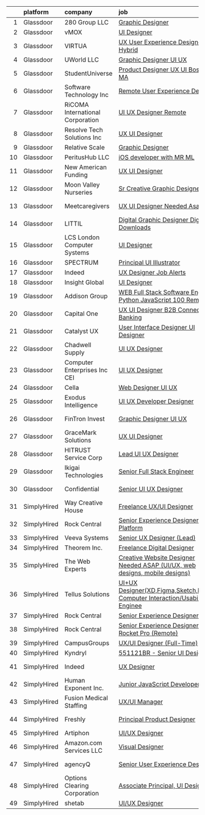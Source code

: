 

|    | platform    | company                          | job                                                                                                                                                                                                                                                                                                                                                                                                                                                                                                                                                                                                                                                                                                                                                                                                                                                                                                                                                                                                                                                                                                                                | update_time   | location            |
|---:|:------------|:---------------------------------|:-----------------------------------------------------------------------------------------------------------------------------------------------------------------------------------------------------------------------------------------------------------------------------------------------------------------------------------------------------------------------------------------------------------------------------------------------------------------------------------------------------------------------------------------------------------------------------------------------------------------------------------------------------------------------------------------------------------------------------------------------------------------------------------------------------------------------------------------------------------------------------------------------------------------------------------------------------------------------------------------------------------------------------------------------------------------------------------------------------------------------------------|:--------------|:--------------------|
|  1 | Glassdoor   | 280 Group LLC                    | [Graphic Designer](https://www.glassdoor.com/partner/jobListing.htm?pos=104&ao=1110586&s=58&guid=00000181fb7e29d5afc233bebe3c1537&src=GD_JOB_AD&t=SR&vt=w&ea=1&cs=1_351f0e1d&cb=1657781759020&jobListingId=1008000486432&cpc=AC285F3A3ECA6BB0&jrtk=3-0-1g7tnsak7g4eu801-1g7tnsaklgagu800-8e0ca34653e8e05b--6NYlbfkN0A96WIVUs5SSd1e5sdPWOjBiMJz3fk-GTbl_X95fEr7N7_O7gG7yYqATSY5E6jF4LOAu-d1G5vqmQK5-aVG4tOej9c_eEuMuqH8C1GeeNW2KtJSJ31b6MoFFw5KM710vWFGSjvXW7I3OG-OwT4mnPnLIfvWCjlnumDR2ayBGhUSESBLxX0cWl5Bz0cpK3t8G0URtYR7IgC35Tmu0DTyfa6K7yWUrANOl_c4vbca5qcsDuJCu9soH_k7FLzYYUvb_EYaE4wyhCy44NuvKAKm2B74h7DyU5nNKt2kuPwBp7f3YBl6MD13hPLxGgElActbrzhG8lhxtYRjR3oK8Isebjc0HUHC_AYgZhXaFUSXQSImXhukMe_ho_7oj8Qme4hvN79TdrfzyFTxujwuZq86gjpjNNmrlKxN88J0b7CxgHjV1Zp_Qg9Sq2HAKajxfQnIsRYEc4HgMFLCYCryM3FJpMIzFoJ-jIX7jr9Vz1D5Fj7MGdgB9IqZu927SPMxowVsH10%3D)                                                                                                                                                                                                                                                                          | 1d            | Remote              |
|  2 | Glassdoor   | vMOX                             | [UI Designer](https://www.glassdoor.com/partner/jobListing.htm?pos=102&ao=1110586&s=58&guid=00000181fb7e29d5afc233bebe3c1537&src=GD_JOB_AD&t=SR&vt=w&ea=1&cs=1_fbf0f797&cb=1657781759019&jobListingId=1008000759924&cpc=217C45A42544DB93&jrtk=3-0-1g7tnsak7g4eu801-1g7tnsaklgagu800-9cd08da1dc9daff7--6NYlbfkN0A953Z9EfJZc5Z9y7Wb0NkuJO-5BBnqXCJSieP3bN3oT5bPCnx7cVWYO3nq9eYzgZ-D8gw1V7zYRqERBmAT6fRf81Up3o_42C-uAZKEmcO9xFCdR2keXwV8MtC4PTYNMVX0MOYwTwcQmIHY_P6tN89g4P0WRIp6eZUV3Wi_794L-5u8Dw_d4JgIoZxFzkSrnj7Hj2KjyvSy8HVg94qDF48zNJ1DMllvH169kXPmI1mZX7MdOKWG3IDnsNuoiMabF-zLtcOcG8-FMK2lmTYhtaQ5zaktkauHHaUN6I9z-byB_Hd7oJktC7ReRPhKk8FC7ajmBQEUi-VXZKjQ4APow1AmIYchKsAdDdHQQ7ZbdW5FtW7aTlwcMwBUCL_MonzW60zwNF6wN5CuPE3xpO6I-X5t4CrvtnhcyyE9BVckMez2rjYUHs40LgCY9RTG_WtG9fUWcLm9c6dYBix9lhoMYBezAPWHjxVUVSoXUqamaW2SK1vGWadHijCDSeSVOo6EEZs%3D)                                                                                                                                                                                                                                                                               | 1d            | Remote              |
|  3 | Glassdoor   | VIRTUA                           | [ UX  User Experience Designer  Hybrid ](https://www.glassdoor.com/partner/jobListing.htm?pos=127&ao=1110586&s=58&guid=00000181fb7e29d5afc233bebe3c1537&src=GD_JOB_AD&t=SR&vt=w&cs=1_2b55b453&cb=1657781759023&jobListingId=1008003564307&cpc=C891152315FA1AD8&jrtk=3-0-1g7tnsak7g4eu801-1g7tnsaklgagu800-2e9331733cf6656f--6NYlbfkN0ATwuSP4isV1tHs9S901hGXD4k7G29IPc78X2pm1qZUlK89irl6-tsBhRIVwyS1y-KCqTbZsXPBOVbaet1ZjgmfqHozltOiIKY-RaBQrVTfe3awXIL7KQ6QJRbrysOZZFrLnpdiGUgw8UzZy2x3g4iLwBqrBRqd-FJyDkQUp-wRBYNc8-Nu0-VxrtDw73AXNsFnvr9CV2mHFc_1uSKXTky4Jx6EN8GgM8RWjdjzmBalYJUijMmEHmYA3Jh25cN-RdPCTBBI8-eJhTBZ0s4eczliUQ0v9wNUnYmWigjAxTNeXRxIW1LyBvv6yx2DKH8Da7YTwIjnNvv-iT47Eiub9vmqtOxxxhMq9oL2YIajwcX1mHnL0e8XoZAA7EstfDGdTv-QuH30p2R-G83ecll8BZsLnYZ-LUoNWpNxhnwclnhmaZRQyfXEVDh9CCjBWT_N1JI%3D)                                                                                                                                                                                                                                                                                                                         | 24h           | Marlton, NJ         |
|  4 | Glassdoor   | UWorld  LLC                      | [Graphic Designer UI UX](https://www.glassdoor.com/partner/jobListing.htm?pos=120&ao=1110586&s=58&guid=00000181fb7e29d5afc233bebe3c1537&src=GD_JOB_AD&t=SR&vt=w&ea=1&cs=1_bcbb1776&cb=1657781759022&jobListingId=1008003646674&cpc=42BEC95245890617&jrtk=3-0-1g7tnsak7g4eu801-1g7tnsaklgagu800-58c48212a6c6f624--6NYlbfkN0D62oeOyykljtueju0sT1fox0zUJ3N8-CDcTmLjHhS_PVgN8lkp02pvsfmBBYD0ZNhXy1JKGo2ecYaItn3NaW8axMMDkL1R9nZswDLREhyS8LNK1QEauRs7L0elyOuk-k4SzHpLeLKe3HdPH11Q9MT46ixvLmBE7hHEhDu5rqKXmkGnBg7aTzOiH6cHJ0ymoJ0lZh9b_5AJ3fm6IWfA7K8m13sYL4adlsKbrDMX59EW-hHnxoeuTcoDLCz281IAOoRe8vZ4mJ-G6EcqDMyx3KLWZpmQYBPyngtolzXs1MXaYEov3PvXlqA0NUr94CCFZmKmK66MPBpAxP0YAIL-uk0p5dtxaltI0i5BTrtWXGa8FpEPPuXk0cbA16ABFyPbUhyMCHRK5LYrGMXByV0UsWMzEqvWaccfCxha0-2sLqdvLW0TTyZw455vqHT6yUFRDonWEKJrxLyabhbjr3yuwTHl)                                                                                                                                                                                                                                                                                                                  | 24h           | Dallas, TX          |
|  5 | Glassdoor   | StudentUniverse                  | [Product Designer  UX UI    Boston  MA](https://www.glassdoor.com/partner/jobListing.htm?pos=123&ao=1110586&s=58&guid=00000181fb7e29d5afc233bebe3c1537&src=GD_JOB_AD&t=SR&vt=w&cs=1_82da0e76&cb=1657781759022&jobListingId=1007987912338&cpc=48B9F4758953335C&jrtk=3-0-1g7tnsak7g4eu801-1g7tnsaklgagu800-61bed7e5b0dd9f61--6NYlbfkN0Dq7qPB-BUOT8Prf7tf9oqq_Jnqv4qEOhMuUzr9XeuSc0xp7dPV4AGBd5yqBJY0ZTN8hKTJh5BK4WMtReTr05HZFGzH-sIeZNBLa4kukEnwbNxESpAf8GO2WCICUgHqZ1zUjDJcvXqZ-dnQdksmCvlgxSzmFQ2EAuz3PGuGZdINgMW31ORhQZvyIsuhNBfe5o1msUzy41GIlI8Z68wBSWjyEPFTY9NWdaJAdJAO9VyiPuRtgGWJY84smD7dWmUkN_4nfbIlwZznrqPiSDdmppudS--J9tQ0U9DCZO0I2mxq327Xjy8-WIUx7370PndpF2pnOn8sY5r0lg4qQQkUVjtRwaAsjkrVsKpZtfRbOp-V0D1O0ZpgYxKwQZWLAG8GWxtkjUoXuhg1RwidKzt84eG8KLZ3E7vVYAyhZK4jKpUWV-MYEP6anjCVm_TuUJqylVXYXJU16ZW5iRh9IjOrQoaIpZksRmza6PzoFSAL8roFVE8u6KkkVQpOrw-HvQuI4IFEB4p1ct-tRvG_XSkEU-V_YNI-WWkcem0%3D)                                                                                                                                                                                                                          | 7d            | Boston, MA          |
|  6 | Glassdoor   | Software Technology  Inc         | [Remote User Experience Designer](https://www.glassdoor.com/partner/jobListing.htm?pos=128&ao=1110586&s=58&guid=00000181fb7e29d5afc233bebe3c1537&src=GD_JOB_AD&t=SR&vt=w&ea=1&cs=1_7249afa0&cb=1657781759023&jobListingId=1008002611445&cpc=F17331D9BECC482A&jrtk=3-0-1g7tnsak7g4eu801-1g7tnsaklgagu800-a1732b860e82b04e--6NYlbfkN0C5A4S3T6fssXTs7LP9uJ4mIPRMTRBFDzSdTb5Y7vb4PRRrxPHraS3id5hQfTT3GmyE9FfmhLuXrsRVNau8qCvJGdNcA4v9jA-dX5DE3tmG1GPv5OFYsLylV9j4UlsqrBAuuF1ieNS_AQUl8nJWmAuj6w5u4SrTqKfxH1UZe0UJoNUnoxhWjI1Ma03m60A_JUHEYb4zIKijbaV7n6PSUEyrEtkeF5m8kQhf9tsm-KqSgz5et4aspULm4-krN21zkuW00sxm5dOMcJ6-gigX89nuTfRVbUtog74XEhsbNzDVoGmUaZxKbw351afL52r4iMOE3rQn9tWuORfJMosXIU8ENKbFY48LyGNGKSMF-jbLLkSN35uhdFokQ3e66yrPlc2l0quw8IrGCFcaGLfREV--R1xKBHJ5Q0cw0z83Tz8iaoeeh48ZkxM36Zzzqg_HNBMpAp8xRuJC_WlExNpmJRgU5EGaVRCwZXvPidg2O2bSSpIoDyaLurpYYzw4xxCR9Ag%3D)                                                                                                                                                                                                                                                           | 24h           | Remote              |
|  7 | Glassdoor   | RiCOMA International Corporation | [UI UX Designer  Remote ](https://www.glassdoor.com/partner/jobListing.htm?pos=108&ao=1110586&s=58&guid=00000181fb7e29d5afc233bebe3c1537&src=GD_JOB_AD&t=SR&vt=w&ea=1&cs=1_1a27a44a&cb=1657781759021&jobListingId=1007984920748&cpc=9DC6E4D8324653EE&jrtk=3-0-1g7tnsak7g4eu801-1g7tnsaklgagu800-dc2928b4a16af733--6NYlbfkN0DAwgduWqBP7ymGN-lTADpinz2i-23XbRAyg5ywqS-MDSdSZv42Efqfz62hB7LeuastXfJJ0EUMkc_m40At7Gngl5Ip-dihpo8QOAk_VsKU0xPOrLWdjOnNxQdZlZlSdkntJ47M66dPWJRD9ZsK43X3Gs9_pDYDPsMGXPEMloRvZLMxPAZF33-BYAcLMCutwKUrc_rGJbvC5xaoozluLGYtCmjg5Q8LOmK6PeMVj47UnPs1BJgFDextTJrXHS6QQQfUb0lw0l1wnChE9AK2WcBkOEy7sTuQWgi-PQXXU_00vpIkx5234z5HuqzY1OsK9Nx2AqMWQrlXZBZbEMd6VyfuYinEtXu2UsmpSvXsGSDDYsAU15EhaDZJA4_UZ8MxDlNQJ2VbxrsIBg1JaHUfA_Zh7IJmMp9-yhmiOE0x_BX95EODRenDY_0SnUX4pxQiBhCAFUpsiKSDNoA2vHyuW2mdDY_gIACeN_g_TxRm7kB_7bR1OnjfDKcvwEjesoe9Qik%3D)                                                                                                                                                                                                                                                                   | 8d            | Remote              |
|  8 | Glassdoor   | Resolve Tech Solutions Inc       | [UX UI Designer](https://www.glassdoor.com/partner/jobListing.htm?pos=109&ao=1110586&s=58&guid=00000181fb7e29d5afc233bebe3c1537&src=GD_JOB_AD&t=SR&vt=w&ea=1&cs=1_9800547f&cb=1657781759021&jobListingId=1008000600205&cpc=D99DB9A39DE67464&jrtk=3-0-1g7tnsak7g4eu801-1g7tnsaklgagu800-065a65257f0c45f8--6NYlbfkN0C7sh9ygnuQJKGUmSvpo0OLhc0z1m4uZ4vn8lHt4ytXedomqoe-JwBOz2asMRE6RMTLwktBS1mev37YxlBXp2gheLAe391AUz_BtHYB5dEMy4uXkQiF4NIxloiDBRUbbiS17YRfLnBlcpEW3HgdihKQKfiwh4pahxOsS19N6onJgnJNbOKsIe54csdcaliyPRbukKd2vsqYyr0SKU5YENfurudCYG_BbMOCsBp9CvrWfa17eAcQ2PTZ3-HXcuWM25W3aWi30FD2rofa0ZuWq_1drJNuZsW1MqdnQZpGwsjF8trymoP8fn84fjc_Z8HXdZtVecv5F4kLCBNRdIOkkZMeuYHUp1yLB6-APCKlprlyQDtl_3P5CVq13aGm4ckwcFfGUizxGYV7Q7ZBHWFvpM9v6DQar7FUSPZhLoQ9yBd0L_5roraOeFensoSMo8cAWpyOAKnxdMOPlhaVxMMuKb2grZnCYgPhpNnH3ajUXlQLacAqLLTxF6yl21bVUTTmnsaIG5nCT6FTaQ%3D%3D)                                                                                                                                                                                                                                                              | 1d            | Irving, TX          |
|  9 | Glassdoor   | Relative Scale                   | [Graphic Designer](https://www.glassdoor.com/partner/jobListing.htm?pos=118&ao=1110586&s=58&guid=00000181fb7e29d5afc233bebe3c1537&src=GD_JOB_AD&t=SR&vt=w&ea=1&cs=1_54f2a388&cb=1657781759022&jobListingId=1007994527885&cpc=334ABAF5D42DC775&jrtk=3-0-1g7tnsak7g4eu801-1g7tnsaklgagu800-7859de700d79ef62--6NYlbfkN0AtlW_omU2Xx3W-19HQ_drmTKCWebiHnmA5lS5PDL5G8byyb_cVqG1aOTNAb-A0J-eEwB9xcfpEAzXuQCm2BqeM1dlu0bAI7Kpo9ME_Mhg4X-Yydf9TiTTJqkLb1-lVX2QsX2C8UHG4DJrdlhEClygL8PuaLJJt9WO5mPB8iEycS75-6mMs7pQQ35bbSoyJcnU8KvfFgL4tRZgssCCZf7QuA6TXl5sA3BYDnthUp5seQKfcSIeado8A06rNGHeLvcpwq1IXfbgL45g8N6SsmdvICa2Aqc2xnpt5BS2jOpG8pp4NsdnBjNMrcypdHndxD76U4s97WlL6H2lBV7SxEjhE7pAkep2PumxgvRyRH-mBY3anYI_p2hUWYIob0AKrW0Bd0lnRsJljP9WfayoNCiU0WC-9Kxc4Nmy53ktGENAjM-j1dRSgo8O8_x_Or0pv78-ajy_CytUETYxO_cEHJL_Jkrc4gA2c5NKJvAKp5tpHuv_Ud4IEoDgj)                                                                                                                                                                                                                                                                                        | 4d            | Raleigh, NC         |
| 10 | Glassdoor   | PeritusHub LLC                   | [iOS developer with MR ML](https://www.glassdoor.com/partner/jobListing.htm?pos=106&ao=1110586&s=58&guid=00000181fb7e29d5afc233bebe3c1537&src=GD_JOB_AD&t=SR&vt=w&ea=1&cs=1_0b39fda7&cb=1657781759020&jobListingId=1008002653990&cpc=A356F292FF34F670&jrtk=3-0-1g7tnsak7g4eu801-1g7tnsaklgagu800-31c7f6a7fe75da96--6NYlbfkN0BBGG9LMNqL16EzDx9S3nKk4b6IwprgSJginr0DZD_oWwIUlrrUOnxWQk4fUBn7-OJODMcwRmh8CI1L4KRUKNsLcYLAsYFbI2lKvtQPqBe4qqEZsD0onA13uwruH8CgzsgqL0YlGo9B7XXch487yOxGrS1Ko6PvxMwLiXfg9tPhRwrYJDP5NAXrSEBy_ks368ygyYUXQdDmABIb-pAMVVNUdIkORAxshLJP3bbBfxbtLnFmc-s8K938MDFhQI2OHGvKhTgidpnBbAAjv7zDXgB7q0QiQ6H0pd42w5g5TXT_if1fXTSlL9UkqfWg9pP6QDFyiZhvwillvkV6cWNJMxTkQAZumyT8pdlWsmPoAU6Yz3g4tdQJW4U_5gt4kjziZTiMG4m77i55HaGFJFP_lr2zwB-ZZ2LrykxZlurz7y_dc8WBbwQQMqriJ9_S4xgoVQJ_KiHIQAibJ9R7eF83npEJSwdGP_TwaKYBuV_gzG6OXs2Km-4Wd-7sFQsIsQmQySwzSjDIubxNEQ%3D%3D)                                                                                                                                                                                                                                                    | 24h           | Remote              |
| 11 | Glassdoor   | New American Funding             | [UX UI Designer](https://www.glassdoor.com/partner/jobListing.htm?pos=125&ao=1110586&s=58&guid=00000181fb7e29d5afc233bebe3c1537&src=GD_JOB_AD&t=SR&vt=w&ea=1&cs=1_03398e24&cb=1657781759023&jobListingId=1008003207112&cpc=1CBFC3E34E2A31FF&jrtk=3-0-1g7tnsak7g4eu801-1g7tnsaklgagu800-a0fcdd82c4c37d72--6NYlbfkN0C2BFb7Ub2YUp4strrym9V3pWtjyRKtgHKt_kMzkewmGGJEved23y_kY-GSZp2akmO2k_-Cr7qD-sIMEyX9cf-_s5z07j3FcWMCmD4tG4z3fuUWjivIwQbikblRyrRmPYxBtDCvKYAF_ye2a8AWJXH0SiKm0CsWZi8HgG9ps8BfKdbMzJ-Yy8_AIgvdJ7VVL3e8n9kzYpWoX_A04Syw6fYfTJYb8oPdIAJTeq4orQE96t2hIEiDG6hRMBP8ALZHSWo_JSCNiLJ6fGWSb2QMKRlSONLmYcKlygOOSd8XRhYFQjbAbrOZoLa_CN4fqb8NhIJOTtnvhopPn1bx39NvVoCG_G0hiL1lLx1jkPFtWgf0Wq9KouSVirf3y0v-CkbK64mVJU0GYUy57xEKbzhdtDEholC5d0X5f1mpoWjqrwC7_WeRPc1A3LdEad4LrD1or9hhFggZSSUqIIyxRJTmX58vw2XD-Bv-S3zoOvX2bs9HyDR-8MNNZwGPd_sNdM0XUfC8RkP8G6Qppg%3D%3D)                                                                                                                                                                                                                                                              | 24h           | Remote              |
| 12 | Glassdoor   | Moon Valley Nurseries            | [Sr  Creative Graphic Designer](https://www.glassdoor.com/partner/jobListing.htm?pos=105&ao=1110586&s=58&guid=00000181fb7e29d5afc233bebe3c1537&src=GD_JOB_AD&t=SR&vt=w&ea=1&cs=1_d2fb85e7&cb=1657781759020&jobListingId=1007987586374&cpc=FD56AAAF1899B499&jrtk=3-0-1g7tnsak7g4eu801-1g7tnsaklgagu800-2dc8b1d91e759f31--6NYlbfkN0CtYVjMIh5haAAiJ9gOyIueHAJ7ifDipeAmUsIwS91L00T9yPHEV-4ryS8uDvFbiFhYj1v6lxMLSY7PZOCO0MrMz3iTwxexNbaphAbaDXZO5fHYbEtv-UGMBItqODB3n2k7RaCx5Nql62VwAXgZsj7B0aB8z1MnQ4WQwzOwrYBW7dNPiIRuztUGl9bTwUvOQuJ2SpVhtXD5DGD33zyC2omZV6BJQQcCElHOaDJtPJFl_90GCrxlGgFYluZhlTHQ6BPv0q_NJnEsDadsDW0ypVB46g44v2ao92izoz5KlHOCFn5knzWqjmPQpf57br0eelJb_8x_da_MkNTstZ-ZoiXbQfFHS9KtfIMmQPsc9WTI-70ZT9vWRxji2I758fjk68ooGDDNNvrNSxx1CqZ0ZVK4Ndadg3bhtg49puK8l9-bb3oMIsLpuEpA9BWXO9wU5qBIVrjm-XKccU5KGCYR_QfJrtIt3lSTIIITrDzG4WOF2Bp5S2mLuRT_msKq6AgH2sMX8j8JcQx_Ruy-UsR8W0mu)                                                                                                                                                                                                                                           | 7d            | Scottsdale, AZ      |
| 13 | Glassdoor   | Meetcaregivers                   | [UX UI Designer Needed Asap](https://www.glassdoor.com/partner/jobListing.htm?pos=116&ao=1110586&s=58&guid=00000181fb7e29d5afc233bebe3c1537&src=GD_JOB_AD&t=SR&vt=w&ea=1&cs=1_17bf3d13&cb=1657781759022&jobListingId=1007997716530&cpc=B076152010A3B66C&jrtk=3-0-1g7tnsak7g4eu801-1g7tnsaklgagu800-f092587472139767--6NYlbfkN0DZZww-p_mr8GWlqIRBY21Wjl_Fk3kglyx5_HcxykVqwXttv2ga1zfkliuXrzEKJqVRHs09KE0Fj4-PoXkoB6oAaN3uE1pbfV2vFnpIPl0Nh6YmvIlxwWew2pyCIom9k-qHqIp-sN4mm_918Ww3EfDHULSdww3JpwjeszWr17pL0N2p2eQuDS2Wx9s6_JhbKMvSkL_LwJx-O3E2oBdPn6zqjg1xHFCgWrw03B7_Rl8UZEfn2QQyOWEX6Ej7pu6ODgZTimAwFXyWtVvGN4DtxVu7LqI6HTRY2qko2jdN7nXYyi0JgpViXRlo-jRr9OrhswdKqgFigi7-VAa14SnuBWFrEDDM3aqrlaImKx-sxmbhnhkmpJ8nh5PuRBIGMjuNWC7yEgG7RNzefurRb6CC3kHILl6aaC2eVEu3SUphERnNCvjwBqghcMdG1pkTZeBMr90J0k0AzIR7A4_NacJLgwEot4mn70Z9VeGR-rcApji7Iio4L66pwxNXictdksq7GJ1tUVrqvmfM-A%3D%3D)                                                                                                                                                                                                                                                  | 2d            | Newtonville, MA     |
| 14 | Glassdoor   | LITTIL                           | [Digital Graphic Designer  Digital Downloads ](https://www.glassdoor.com/partner/jobListing.htm?pos=130&ao=1110586&s=58&guid=00000181fb7e29d5afc233bebe3c1537&src=GD_JOB_AD&t=SR&vt=w&ea=1&cs=1_c4806703&cb=1657781759025&jobListingId=1007997785951&cpc=8795CF9063CD573D&jrtk=3-0-1g7tnsak7g4eu801-1g7tnsaklgagu800-c6a47114f88b0445--6NYlbfkN0DCOPh4TI5HTrsk0faKMz3ZTXjD7ZvX_l_ZTj8vaDl_1i1hzqshuRERbttGBc0mzWVSNOooXnGevLY4sQg0eXrw5FJOmPkzNWRlOg9ZPYHKwHt8COfdMTswkDvwCMkMh683PWlQwoPLknvIxyludP0dBZ6kxHqcd5CvpL98_n8YDH79m3iZeOW3431jZGkEisNyacsjPQjxO4SlfI_TZvE41KzZ4D0l8lqVPzshAVFFR0tstl8-CE6M17dCzpsOnQ_vUf1VNsOlnM_8Rp-VoQDB7JnfN0nOzp8ZbGRPZQ1LQ7su_g8sL_IqSpNlzYEczfdD4L0laZ20emzyuClj4XV1u7kMpdcCRK-OEt6UOE2q6CFSI8zXbvL23LiQAFwA5FGQN6RufSVTo6X_uMAN_Ect5QXL5qAzqvilvfdKGCzp3E4CmVTR6-sNZtSr7MPuKzo4_fy9DctuqliayY65pnYMl4vGxA6S6zwoSR0LCWKclfV4JRA1o-jpx_8bY9g1S9I%3D)                                                                                                                                                                                                                                              | 2d            | Remote              |
| 15 | Glassdoor   | LCS   London Computer Systems    | [UI Designer](https://www.glassdoor.com/partner/jobListing.htm?pos=112&ao=1110586&s=58&guid=00000181fb7e29d5afc233bebe3c1537&src=GD_JOB_AD&t=SR&vt=w&ea=1&cs=1_05423726&cb=1657781759021&jobListingId=1008001138091&cpc=B576E40E3A51D23B&jrtk=3-0-1g7tnsak7g4eu801-1g7tnsaklgagu800-b18c36ace5870a10--6NYlbfkN0CckLY1Y7Nzm7RAXoTq-bvgsovIKUj47znE7HlWw5vlrDWT7l6GaPFsZiavTqzdiZeZi9glmWmmE1I2HJOOJOJkxxtMLtxuZX3Z25fN7K0qNRm9J_7zZ6rZE9SA_fzF6tANXeHjwEEX4yup5CJTyLzYQ7XUfUDOfr0pX2z7L2o-DJnuGYVg_E0V0fG4ZfxJEhFm5fHwR85Ag7KVQKUToNMdPwNoJTr-sEkUk6hcsIodup_jkhR-Icxx0gxBS6sHOTqbxTctC5dUbYAFHAhYscGjaFejE0OEZ9OWuo_qV40ZqaRZuM5I5jt_Wcb1rsvpeOFiwfLptPBv_CzwVfUU9p-4K3Scifg1RwSFs-h7MskgUwfdCJTDi1fKxVj3_uu6COl1GoIchKzHPYi1qQXf-l7LxX0y74WiPw4YkRX2ISxcWh-lj8Uf7k4C0P8IK6mbNnRCQulE3S12b_tdPWnUdEeNTzRrWnVmw59JKgqU4pSu4nsZzy2buijhtzMXMRxerrBD-YCKEil6PaVK_zeKeGCWcpEA-oo4hKdxmAO-kiNeYrLcN5uloHGgFxTICp7ixHZpDH_5vVKxKo0_NUDqf8HuPpuUA04XXQhYfdaJgs4LxKLlx7155b8jP2wrRgnhpDMA4T_hUQOXLVNy8actinI2pSwq30MUupQG5lEVFUOJT4Ei_qW7iPjZrPWHt_xmrLWYXoP8WA1KDM_NcpPDbndz4LhInSFFQQ0Uf1Iu7yy2r_wHhWu_NbtENxcj01IkVl0f672RCn9IFA%3D%3D) | 1d            | Cincinnati, OH      |
| 16 | Glassdoor   | SPECTRUM                         | [Principal UI Illustrator](https://www.glassdoor.com/partner/jobListing.htm?pos=117&ao=1110586&s=58&guid=00000181fb7e29d5afc233bebe3c1537&src=GD_JOB_AD&t=SR&vt=w&cs=1_f92b92d9&cb=1657781759022&jobListingId=1008002927089&cpc=632C08DE5A4EA969&jrtk=3-0-1g7tnsak7g4eu801-1g7tnsaklgagu800-40f43d7b90f68029--6NYlbfkN0CeXNZYxOzgf11O9-TFJft4I5QLQjKTqoL33Rtx55G7TvJvoeF0OvnalWemQxNwsZsWxGSq-afJJajn_8e6qoVNA-24zCXQ7QYPJBZWuXsW-jUjWGFE_rbXAi5MZhaxHpBtidB1w2BzMdkO6K5aAENQLQQLw74vpEK-F3kY_AtEZSoGEO-CGt00KgPyNRJcndpfNziv119FM2WcvA3cN8OEHRv4htCKxjdkxekG4tvWxahfvMHBCuFY_BVmRmZlmqMOT7gSA8tVcrQX1FHlV7KUqxvgSlBMLX6tgcJH_8VaZn3WMs5ErgviNRD1B1i-zeP_SpM4pJgKWsR8e67tFbf-p52U7kc5Cd7fsfuRAyGOFsJPuFDKscPegR8wxR8-kgKaRqpmYreHheM4ZoO8WoJmne16nwIyoCx_ZBK2U-8SAI40NOoJjlnP)                                                                                                                                                                                                                                                                                                                                                     | 24h           | Denver, CO          |
| 17 | Glassdoor   | Indeed                           | [UX Designer  Job Alerts](https://www.glassdoor.com/partner/jobListing.htm?pos=115&ao=1110586&s=58&guid=00000181fb7e29d5afc233bebe3c1537&src=GD_JOB_AD&t=SR&vt=w&cs=1_e2780619&cb=1657781759021&jobListingId=1008000310274&cpc=A65DF3A704A48F9B&jrtk=3-0-1g7tnsak7g4eu801-1g7tnsaklgagu800-2b2868a2d4280b10--6NYlbfkN0CiRNM7CVr8YueLFKlzwbFWI0o7IjV438l4sVrvKZ0flpURU_mqoI8EbsK64YRr3OD3Lz2VFIw1Iwi13MaeU-7G6PYd6kXXVuDQ5HC-ZxfvQET8rHQ-pfIByj6ULSuBRDZUbaORjo4W24G2C1qpLj9liQi4owc4wSejeBBDXOOMdTpcPeefz4hMsvjZva4THD3KkLOrd9ZmzQI2H-baAVo4prIm0CY7zTRljwu4G3zbZrV6cwW4IBbOB7H1pI1bmHo7PO-JGLs4X5n_HQ2cyivxlAsno5_Wm97klUnpO9jDujqKeur8wGLZ0SKSp1ToPzPI5vXJTMwpJqPxtt_aqTGTMlYu9PaKidStA3iASAKIuUzCSnXhg0Y8w7D0KG9I3bzR9OAwgLxIf_kTh_XCmNFXp9DJkYn_VlXzyB6XJtbHrdFdsH4dDs1x4SbDc11yKjVJmkh2v55s-0JcOA3Fw9aetVxHdIgoO7VlHkRNSlW5b7Hjky2JuH1uXbCjfTEDnNd8fvwFzVEn4otj-V9FDXvL)                                                                                                                                                                                                                                                      | 1d            | Seattle, WA         |
| 18 | Glassdoor   | Insight Global                   | [UI Designer](https://www.glassdoor.com/partner/jobListing.htm?pos=129&ao=1110586&s=58&guid=00000181fb7e29d5afc233bebe3c1537&src=GD_JOB_AD&t=SR&vt=w&cs=1_efa05c78&cb=1657781759023&jobListingId=1008000759336&cpc=3DB599BF2F4828F0&jrtk=3-0-1g7tnsak7g4eu801-1g7tnsaklgagu800-95fb21977c6aee99--6NYlbfkN0BKkHZu3wF05EeDimN_p6sYpKCMArvwa95YdH7UpkaBCqc7l59ErwqcMGPwa_bsWfIiZcv771l-yx5OvX54cbH8G72ltdf8z0CnZk-8rCRP7l9ZA4R_yVAt66VEZnTCdKQKVhwCP-Q4Hpr0CBBeN7rDdIpBNEn8TG42vWBte-AEH1AKCYPQ0FqnkrP8kQ9g02biqcLrJ4AysQIePaZNJgd6KY1VL7j4UQa4UKrFGrjWMyxmBcoBzQi7q3yq6MBRFG4Q7gSZEco5EEGrlf2KxQS6gEIQD6N-vkllpOSgDM7MvBvODHNH6QSCM0vxEaoS4xhPtjoQo01XMfJu-MFtHqQe_oFgVvBEmQ_wWS7RrFpfoTVsiAUClVR3qgBQG6Q6_uREeiJI0SPoJn6IcVVXQKy7x0MI2QFh6WmEliU3qqPyQoAbiH6uBngo7MdsvKfQhl9_3lxEitBPPBzhNPBoHeg4_nkqWb_jeQY_bvMHOFMcyBFW2dmz9CU5)                                                                                                                                                                                                                                                                                                  | 1d            | Newark, NJ          |
| 19 | Glassdoor   | Addison Group                    | [WEB   Full Stack Software Engineer  Python JavaScript    100  Remote](https://www.glassdoor.com/partner/jobListing.htm?pos=107&ao=1110586&s=58&guid=00000181fb7e29d5afc233bebe3c1537&src=GD_JOB_AD&t=SR&vt=w&cs=1_44aaa8a7&cb=1657781759020&jobListingId=1008003593161&cpc=E9BC9687A0F03B80&jrtk=3-0-1g7tnsak7g4eu801-1g7tnsaklgagu800-ff8893a3472f5fed--6NYlbfkN0D2ZZJrNSLWkuWgkN28CDhWSNpZr-3qYw3O0res6wDGcWH1zBsd6yDOo7bxc9cHPcR-MJOgDaILXNmquHMtH9y_uCxT-TUMt9jNoPXeP2pBClIk04o4zsIWAFGEVc4SN5Simnrb-WugWyTzvXxbVmC5wX3r5a0mlPvTCv0LFN1evhcpWUPvm46_XbJyeINQrNzBrUH0-9WY7WyYIfEdA1zyhFAhlHuQQgYdldcFn2UMP4_tJS_FuKOCXVwJiiSUjJFzombeY-ZrL07xAi2RSuUihp85Lh8i9grrUuLS64kyZdwwAfz67sNeAQW_PWyj4pyG9_25dqiepy4KLsXKZT4uujf1aVE7fh5mrAzsxDzhk3dWnTylTKozBWc7EUI4L8sONcoj-JA396oN6emm_mZxCun-VfBJ3t8yOkL4YVobeREMo7hVpUttaLaOZ8yPHnBPOHS9T2WbCETmz3xgLRV3w9CxKuRQNMGrhS5uNqjhqR20Hnfq1G8J2UDeq05q6AwLCTq0NnCeBJoUbDiqf4_B8xnJAshGQthPBOuwm9IfIQCYVNAir7CG)                                                                                                                                                                         | 24h           | Cambridge, MA       |
| 20 | Glassdoor   | Capital One                      | [UX UI Designer    B2B Connected Banking](https://www.glassdoor.com/partner/jobListing.htm?pos=110&ao=1110586&s=58&guid=00000181fb7e29d5afc233bebe3c1537&src=GD_JOB_AD&t=SR&vt=w&cs=1_e01f9eb4&cb=1657781759020&jobListingId=1007996669111&cpc=D99DB9A39DE67464&jrtk=3-0-1g7tnsak7g4eu801-1g7tnsaklgagu800-654316a0f010f3b8--6NYlbfkN0C3j_zLGvpMLCdiZ0WC46XqVTA1VMZzOzKXPhAXwYlrNb9EbKZEg8x0wzjxx-xvfPob8c_BAEGLXEathRXjS8Im1Heg3VSFaPFlhX-C4UIWVwhm7QFRsb7e2T4s-0YTDSYodMelLYM7DiIr1QlJ2FQlZs3ShB714-E9IYKNFqkTX46aURXuTcxUYpikdc4eymw4h1PHAA3NheavQosl1BZ9cj216OYylyQv5fRnXeWanyqAlkmFvqioC6rfwwrTvqrY2XzJPGOsXq2Wgo_RYMm6Ah3V3-wv1tjFbZZWnwktyrIc-wSvGUq5EMsQxu892DoHRE_df_nctM7AG2tKPmh-vmyO9L5wYF0BLeapEERM8_TIIul2A-ejhm2xwMEHXgNiltElkBO9evIP25J2jVqGttTde9fJ9wrJj-5STNz13ApgXxO0JwRMS1GkW9__Xlg%3D)                                                                                                                                                                                                                                                                                                                        | 2d            | New York, NY        |
| 21 | Glassdoor   | Catalyst UX                      | [User Interface Designer  UI Designer ](https://www.glassdoor.com/partner/jobListing.htm?pos=103&ao=1110586&s=58&guid=00000181fb7e29d5afc233bebe3c1537&src=GD_JOB_AD&t=SR&vt=w&ea=1&cs=1_76310429&cb=1657781759020&jobListingId=1007984001420&cpc=8795CF9063CD573D&jrtk=3-0-1g7tnsak7g4eu801-1g7tnsaklgagu800-8c6d80d0b9838ed3--6NYlbfkN0CDT44rf6WF3koQ9jiCoqoPh5wplAsBzejSfJqCnyftlVzOgWxG6b4IxOlQehvWrDYUuRPDMYl17_S_8RX-bT6nezF4TNORwEA_9jwlHsGQdu5E3-nlrE2O5FXcIXhXPa1vQw6Yaybffkgnzcdv8jmrsJsDe6KQMfW5TaBvJommPIDjAIeMdbJYnMirCQJXrd4tfIzdH1Z1TjCx5qDYHgdb25OVx6-79rYwvC6IfhQmu94ngZ-c5xdUtsnII8wfODcA1SNeTPAltDPCqyTeL0MAxbsMHFbcnYdroyHJr15tdAU-bDKgzcCUtSeXmIHwaN-KA2cNsX4Fj9DLvLqDMAXTX6Anowqlzn8EZL86qzTfGudjD_sV9qpSSVqVKAPKdUYUty3K2MyObHE4HBDaIH-6Xn4Vem7CSCQN2fbU8RMHVR9v-hjFR_QNwIpKwXTtTLDR2gpSmEWm_iD_nHC-LN8-No07E6N5BSvC7eknwXUYFsN2wMXpavlAumzeaNwTa85EQgUyFtggYw%3D%3D)                                                                                                                                                                                                                                       | 9d            | Remote              |
| 22 | Glassdoor   | Chadwell Supply                  | [UI UX Designer](https://www.glassdoor.com/partner/jobListing.htm?pos=111&ao=1110586&s=58&guid=00000181fb7e29d5afc233bebe3c1537&src=GD_JOB_AD&t=SR&vt=w&ea=1&cs=1_7d6edba4&cb=1657781759021&jobListingId=1007985773291&cpc=4B86475FAF393599&jrtk=3-0-1g7tnsak7g4eu801-1g7tnsaklgagu800-345f1c32feb77326--6NYlbfkN0A7hBXzsdRqctFxVR-nR18ETFWiF-Vc9YCzVbdqLfWy5onrdVgeVLDCsCLDSYYzjsfoQYWiIMBKKEA-c0d6j5B8B_Td8dmvM26wg7Sm20j4V9TX6gwo-BMk5JiirS02K3xPP7jjmZ516HhRizJTX0pEhse_aQc2CXmlNTvYbqqDRfGsARVuCGb_JB-po4rkRRsR7_DN9sHR_G5K-_w369ksHhneYFvnWlpAkrQquslSF6uWO2IHxUkQP6-CtPZFSK2PIFSL49pT4SfTiyOpheQa-Y4LXhYuTe3NPZpv-qkj8Q5_G4ujyG0rrUVQaEawUhfdpfO1cWiMfaNblnZbD96uFdn1Dxv4GwC21NNmhOEhBwhNSviuOVAN9dh5kjMWv97lbfrE_xSM2q3N9B6PX6xVY76JBKnwNO2Ud6wxpCbp_5AGAtaZd8Kr5n8ZIP8OlMZL9hfKGqwgO44u-FphiKx_dBy9H9lxslDgGxNYAkgs08sDGIF7X5HAY_UPL58iEZ0k5fjW92ngvwfLu3iR_wcwZcWHoGb1pPw%3D)                                                                                                                                                                                                                                            | 8d            | Tampa, FL           |
| 23 | Glassdoor   | Computer Enterprises  Inc   CEI  | [UI UX Designer](https://www.glassdoor.com/partner/jobListing.htm?pos=114&ao=1110586&s=58&guid=00000181fb7e29d5afc233bebe3c1537&src=GD_JOB_AD&t=SR&vt=w&ea=1&cs=1_f027da2a&cb=1657781759022&jobListingId=1007987118667&cpc=AC285F3A3ECA6BB0&jrtk=3-0-1g7tnsak7g4eu801-1g7tnsaklgagu800-ac527f4bcd512c2c--6NYlbfkN0AVVnl_N3xmP3MApcGA3sr6MLnz8P423WWILI1WvbjE8Ry71v-lom9NKs8rBQiPPScPUHAQFEoSoZcaKmGzgaNWfiVtXHtrvvMFJbq1VWxH22BM8FTi___8_s1ykhnzIKaRsPy0TzvUtuFmtJDyafZ7uDRVcFXuXswwAHpzK8AUwdGtkEgsTo7MEbtwt8wQ6n4QpO6lwdlHU-a8LSJzxD-aL_9ZQ1RpPF053uSfg-eIPW9OIrYAhPw1sztRsQtdCMC4V9nRS9EhgdaHdkDm69NWZamdG9JuekkodMKRHbSUuF2XC3KQJjp0FZ0psAago20_-qrV2x67Z_Os-UOxUn2a50DOLDT4n0OI4200UVMENYgyy6yx9ugh5O-jkpH-JcjLyWaovDkU3mblOr3pTbZ2P_rwsdbW0MLOScyE8lTl5NG8YQGTMsmU5g263qopBKgClU-PExPseo-Pj0IpX3n0vq38CljYNYSGvfEhBJaGb-faIG-mjSzN)                                                                                                                                                                                                                                                                                          | 7d            | Remote              |
| 24 | Glassdoor   | Cella                            | [Web Designer  UI UX ](https://www.glassdoor.com/partner/jobListing.htm?pos=119&ao=1110586&s=58&guid=00000181fb7e29d5afc233bebe3c1537&src=GD_JOB_AD&t=SR&vt=w&cs=1_9d681c0e&cb=1657781759022&jobListingId=1007976225973&cpc=FAE5E775D180B2FB&jrtk=3-0-1g7tnsak7g4eu801-1g7tnsaklgagu800-4efd2141e39a373e--6NYlbfkN0ABL5jwqrJX8j4-zsE1pdctockIOMh3bUiDojLxDHSgfnyfdrl215GIT9Vdrv6w9UkqaUnU_9MH8C2j_hFAXA_3a4aVS5Uq_hR6F4ak-eK-fikU9juSkNX-UX3bPGghud7CZ6Hx1Q2e1ULcLH0M5aummyK-Ok6-06XTRu6yBN89KHyYSaJsAbYAD9RmoVRDOdBP8n6GmJtrz0xSTyTehnOeY9E1MaBvOINxXLDhNhHbiGoRe9i5c3K6J4HQrYF0t_nFsJB1xZYe5Bj4XnyPDZgsOTvE3vvyOibAztV2wA1_jaskTMLOOFSvt6aeau2DPq1lALVjGU-6klMlP2O5vROoLXy2PpCJhWpxd4wK6uBVNBO4ZviNk0WyVFcicScRLjr7ZZ4mwmlk4u2ZUEgiOwdWbZ8Y7J-38mAlpJfCHB_Kqk-4DHOBmLrZvugPEh5KhO_fwcAnoLunSKETSh0PV-Vu2ztkwfPmfRb06IIBCnkQ6flY7zeTItfqOYs1ZOBP_QchZmHecLkm_9iNEtO0HuVPbU94s9QAHzHZzq3oXN9WCiBdRkQIiJTgucxO8k56r4Un4TeG6gfr8Ip00_zalRs771yirodfEp5qjBi7zRmkr6c0_FKDVI1C5n9PXzfth8wIuk4fug1V8RyoY7TjxmBGf6FNYqKElxasf_ZGHaMPOXbvOcRKpCT6hVPZRZYdpClqgWDDXtITZzLLabnY6nzg9ikFe76cwsN0uAjK_LJk9E33NdtuZtW85EdpQgm7Zvg%3D)           | 12d           | Boston, MA          |
| 25 | Glassdoor   | Exodus Intelligence              | [UI UX Developer Designer](https://www.glassdoor.com/partner/jobListing.htm?pos=113&ao=1110586&s=58&guid=00000181fb7e29d5afc233bebe3c1537&src=GD_JOB_AD&t=SR&vt=w&ea=1&cs=1_1e6720aa&cb=1657781759021&jobListingId=1007998216271&cpc=FAE5E775D180B2FB&jrtk=3-0-1g7tnsak7g4eu801-1g7tnsaklgagu800-3076f8f5597281fa--6NYlbfkN0DdNONLqhA8z6QrX6vw37qu8cGScUjPKwqVQr3YAsb4-7w0lSnzFnKYadI4H_c1BhcPg1oB8mEd1PqW5TYBiPqbmzVVOGKqzAm-dSIOfBvfkJgPunE7Kq2JMKyM-CNMikdtv62AI7L8gRPOZGmwP6zolr_DNgZGwgAhDrPvHzxD7P5rwc8xELr7OXAJqV1J6LZxkLnN0khnY_ztS5khuxCt7AbCq2r45kEVy3Gs2lUc_LQdKFXZjEhX--CHPSaBka4jUBSzDsLoryJUtqvZOlbxDcdFnOnaOvIFFoUIk7UvC1vKlSM-d7YwAqxfbAtpXl6TBvLgFEl5l84nAGvD0Jin7au9-36ZYgsAGkJOetx1OB-xg7kvGzzavn_gxJHj3MBAROE3xtZgpJNkYgEqqEBR0-yE4eXH9XLvVp7l1bso7n3P0XmdabqLU5zhP5n8YMYmmenPtxK2J_GMYNR0JOYclDHHHgch9cvGpqp-4ZOsJ5perhWaRmTuRfDRTwUu5w0%3D)                                                                                                                                                                                                                                                                  | 2d            | Remote              |
| 26 | Glassdoor   | FinTron Invest                   | [Graphic Designer  UI UX ](https://www.glassdoor.com/partner/jobListing.htm?pos=101&ao=1110586&s=58&guid=00000181fb7e29d5afc233bebe3c1537&src=GD_JOB_AD&t=SR&vt=w&ea=1&cs=1_d34f2db5&cb=1657781759019&jobListingId=1007994721002&cpc=8B80225A009F6369&jrtk=3-0-1g7tnsak7g4eu801-1g7tnsaklgagu800-ee9ed3c4ba6a1745--6NYlbfkN0AhqkIh6wdXYxVM14U6ARyGXxwtN_cJbuE1cVSFmw39BeTbjuw9kqn09GVvg2hO9sHG0nChDUIl0lYCEq-Ka5u40jWvoxUSauY9Q-pJg0mrl69cNFJlhbsTnfRZThCdKwCDrtlJdIkwbslptIOv1Y19L-Eiuu6g9zdvCzhT2bc637mrQfldwWTNZrFl4dDf0AX4We6yRh5R86ajFeaJCSrCL6cU_kjTf2bheRwT0c9A-WmmE9pI--Q86X_Z8s0KOfot_lNeFGNNrNGOTV6aMGDL8p68TgkMwECO4sb_trBDZkfooqUVO_gdHhKyT8tGKc7Mwi4D_HYmPdhuox6bIG4Ej123miqhjeHAegnLvCVbshc-UOgjok6nawOc8TyyCZQu40Jnyx4vsbmfbvA179MsAiy1oX8q5ZqfZZwHjjM5-A9Kcfi3JHnz7joBIIXAGU0cDA_2EMZfx5cnLx4YjO1Vw5mmAcYvAY56ZcI1l7pKBhgUK-RvHk9RqATP6UlUriN88dnKQmb3Vw%3D%3D)                                                                                                                                                                                                                                                    | 4d            | Stamford, CT        |
| 27 | Glassdoor   | GraceMark Solutions              | [UX UI Designer](https://www.glassdoor.com/partner/jobListing.htm?pos=126&ao=1110586&s=58&guid=00000181fb7e29d5afc233bebe3c1537&src=GD_JOB_AD&t=SR&vt=w&ea=1&cs=1_148e0127&cb=1657781759023&jobListingId=1008003344845&cpc=42BEC95245890617&jrtk=3-0-1g7tnsak7g4eu801-1g7tnsaklgagu800-5d248d8b7dc578d7--6NYlbfkN0D4UxdV5JzaEOg8ZYZhEVgzi52ExVzdta2XSc8IG99gN0GjQR8Sx9bEEUMn99cn_esgtAuuw4ZvnVI90_4FqqZofkRs7BSSoYCsZBoYV22dsiAGJlUc-p3VCbUE9U2IEeI4wYBSgGf7dUWB2aprPt-r3VFhuf4CkOYRyOnBOLVHJYTrdSLyOHyctQCiSMaw6krjUReSeKjn5kBii4zZmtEoweOXjzTzl3Ik25px921UTi6PkAn7ETHo9VETsEJCKG37zxXiTNvDFfr1UavLpTJOATqOZUpKGvVWct4SWMw7ZDZ67rFRZkSaN80o7Ue9P5ST85GdKLQYc23E9o8BZHpfuDR-_n0TatYnt5yovInToxB6ZBIbVAJbkY37SlrR90ykVgp3CNu-WUqgcr0g15-Xq8KHxtUv3FWuMSU93kV1hY8iEn7iycafuLdzXHrV8m3mDsaaNqz-VVL4EE9WVsLtmeeB0V2mVw2nBtr2jkPtsy6dKu3gzhtJDLTyBWJKXtzV50byHrIsz2WdeywkCPTf)                                                                                                                                                                                                                                                          | 24h           | Remote              |
| 28 | Glassdoor   | HITRUST Service Corp             | [Lead UI UX Designer](https://www.glassdoor.com/partner/jobListing.htm?pos=121&ao=1110586&s=58&guid=00000181fb7e29d5afc233bebe3c1537&src=GD_JOB_AD&t=SR&vt=w&cs=1_4d52cac0&cb=1657781759022&jobListingId=1008001145347&cpc=6193B0C32834B022&jrtk=3-0-1g7tnsak7g4eu801-1g7tnsaklgagu800-4004f92107275cbc--6NYlbfkN0C7DjvyB1dV7qPblwriIdu6M2EFPZsknNp7DsB2Ms3hGH8MS2t2FqmL3ASkr57SdxGoaL8F5wsxNW5pleHChSWd-5d5XwxY0sju2p1-SM__m0keCLAJ2FAjEQbIix4nJQpWgmVVYffgsaZwSEv6zjGb6xrbN5DTIjW1zshDPvFuAqHAWLN6JonFDUW5QzN4JfQ27qzHuiUV71LyY7ehA1SsPesbvMXOf4lVCByC6lmuhXjhLTsIKjwOLPuYJxoF4gnYGQqKSetVK-bG7X7oI2vnRMNWkGUyglkGMmIH0o8IQxz0_fauHA88ks_rOz_Rvzep-pX1Mjf4nJM5qmNX3_4z9NOGHsgqa1ANolMeSDGscTCfmEKClxsmD3hB-oec1MIr5ohj7NvV9xu6rGQvJHkZZCifdG5-5S9YO2D9bLgBPjGe-KOnH3PLxM6B4KBJbG0rWDUqKvFqFdLISBZXmf93pXscRY4tpyoOrH4bGDgEd2WNHO_q5P7TtkNQ89qdKDCNNERCjaIt8VdGpGchY7hLDz00uxTG93S_5dgMhaDxnEcWoJG6WMA3)                                                                                                                                                                                                                          | 1d            | Frisco, TX          |
| 29 | Glassdoor   | Ikigai Technologies              | [Senior Full Stack Engineer](https://www.glassdoor.com/partner/jobListing.htm?pos=124&ao=1110586&s=58&guid=00000181fb7e29d5afc233bebe3c1537&src=GD_JOB_AD&t=SR&vt=w&ea=1&cs=1_7f4c5498&cb=1657781759023&jobListingId=1007998879128&cpc=6193B0C32834B022&jrtk=3-0-1g7tnsak7g4eu801-1g7tnsaklgagu800-850f10dbeb37f789--6NYlbfkN0AS3oPsAAmCngCu4U51_2RxXyfS7TdWOFtWPOafNW52IyXYw5TLhjvsdE_fSwRZFrnXwXkPva3WL04dMjXTOjn4he9zN_0spQ2Ddtx8SXek9GJ7XR51XrhXFvmxt8VLbEsAJm5l7YVdae0Cv6_4Z26WPcLUyq2fHozpwiKOiKkcKURb3jrftMsgrp9eim-ZT-d5Nk9jfjxgRBCJD9zJ0s46ExKPUve3KmXSYHdQ1hqIyz5p0o7KZYFYuWKfNdPHCvCpxHq3gedLVOxEXKqLcGOcfowKyjjyZhq8nDJ8lOfAUQDv9eodpEm3uQfhbu4wSjey92f_mMNckXZdfr65gLxdNrKRaezlFtmsjFO09RuTwGUAz4F5pTIsD5omc08clX7SkKnzwEIr9muUClUrsS2FFzf52hRye6A2RaSgYhGau8Kbmlb--4riahlNyYumM-__-2GpdpXEHXrhWWB_GPDCVjabJcNmAupRG5WTbhd1W1OUi6Baxt2ZrXMcSkPqlyY%3D)                                                                                                                                                                                                                                                                | 2d            | Remote              |
| 30 | Glassdoor   | Confidential                     | [Senior UI UX Designer](https://www.glassdoor.com/partner/jobListing.htm?pos=122&ao=1110586&s=58&guid=00000181fb7e29d5afc233bebe3c1537&src=GD_JOB_AD&t=SR&vt=w&cs=1_3798c000&cb=1657781759022&jobListingId=1007992925236&cpc=878687325D2A5CC7&jrtk=3-0-1g7tnsak7g4eu801-1g7tnsaklgagu800-7c99c5155691577f--6NYlbfkN0CmLsFuTG-Ej8G0sTWg4KNwc3UvEAXcDWGMpq3N_jA-GheXRD-rgNzv9701XGYkYGxmcIhI2g1wxNhxpZtm7a12gfc7vrtCKPyK_Cz0UkhKSPGXipxpr7KJzHg1HjyOqC6Ew8bXHCEfu9sugLQTLMLgWek8W2kR5xUwDyXZ8LQ1dqpG7rislAXrAUVMaeZi-gcjaeTi48GwZ1p-qJi53UZg_ZbNG6Rn5P2cHAOydsN3Hx_GYBXeXRMFSw6bpHUFHV2AGXolRIJ3ABR_bHCGYVku73wr9iNTJD32pBAckE_lqXmK6nS_kWAJhg6_KCsTyJFIkYZK6j6Y0p6cRezLuD6MUhoCg6cCidmfmNUdm2od-5OGKAv25iiU7NcjzOKQKEvTyJOBvOlB_DLsVWginV9_rtEoFZwM_ZFCMeuL8j2infJeh-1xyTFQeKFO_vv1qqSsqcTJq7pu7Go5TX6rJuOf47006axtvFtYearpqNsO4TyehEFMCSEindiqARwhJ_baKkFLxpzUSMdY_g6bnSZwjKvBxMqdRUyvdzzJ7EkuRrXBkpE_zCkyIKD4DuIj2gxLRCW-OywkGN62_pSOlQx_si2jDJKivrScZB8auJpuVIlisUYeKM0byTuAnplQSU8%3D)                                                                                                                                          | 5d            | Castle Rock, CO     |
| 31 | SimplyHired | Way Creative House               | [Freelance UX/UI Designer](https://www.simplyhired.com/job/afU68EXNEDVO-1i3wrZD3mVYjQDoX4nNfQfIi0ZXdl1gtvOaoVIHGg?q=ui+designer)                                                                                                                                                                                                                                                                                                                                                                                                                                                                                                                                                                                                                                                                                                                                                                                                                                                                                                                                                                                                   | Recently      | Remote              |
| 32 | SimplyHired | Rock Central                     | [Senior Experience Designer - Platform](https://www.simplyhired.com/job/alolWizv0W4qiWg_sx4PQc0K3PlY3ygKtI2QISrytGkJECpv345yYw?q=ui+designer)                                                                                                                                                                                                                                                                                                                                                                                                                                                                                                                                                                                                                                                                                                                                                                                                                                                                                                                                                                                      | Recently      | Detroit, MI         |
| 33 | SimplyHired | Veeva Systems                    | [Senior UX Designer (Lead)](https://www.simplyhired.com/job/zotqg0LNyggwCvIVEN0GQD5X9uMwPE4Ruxm9_8sypuf_l-NU82U_IQ?q=ui+designer)                                                                                                                                                                                                                                                                                                                                                                                                                                                                                                                                                                                                                                                                                                                                                                                                                                                                                                                                                                                                  | Recently      | Boston, MA          |
| 34 | SimplyHired | Theorem Inc.                     | [Freelance Digital Designer](https://www.simplyhired.com/job/56lGdsd0NT_PxZyUFNh70kqoWHzzVt-FPe0mlhIYe9ffGxtFEGziRw?q=ui+designer)                                                                                                                                                                                                                                                                                                                                                                                                                                                                                                                                                                                                                                                                                                                                                                                                                                                                                                                                                                                                 | Recently      | Remote              |
| 35 | SimplyHired | The Web Experts                  | [Creative Website Designer Needed ASAP (UI/UX, web designs, mobile designs)](https://www.simplyhired.com/job/l-egCQiYg6FAtzLn9s0wN-WzeWW5snE-ksAblGGZvNSlnpUcsuhHqA?q=ui+designer)                                                                                                                                                                                                                                                                                                                                                                                                                                                                                                                                                                                                                                                                                                                                                                                                                                                                                                                                                 | 7d            | Remote              |
| 36 | SimplyHired | Tellus Solutions                 | [UI+UX Designer(XD,Figma,Sketch,Human Computer Interaction/Usability Enginee](https://www.simplyhired.com/job/aL6Tnzr0ZEKsdrsyVE0HI8_Mti0r04caIbLQNdhCIZ1o5HFnVs0JRQ?q=ui+designer)                                                                                                                                                                                                                                                                                                                                                                                                                                                                                                                                                                                                                                                                                                                                                                                                                                                                                                                                                | 13d           | Remote              |
| 37 | SimplyHired | Rock Central                     | [Senior Experience Designer](https://www.simplyhired.com/job/UsF5NXTI_IXYhcawUmw3kN32jP06WleBqauCl8-aleTJzozKLE6Thw?q=ui+designer)                                                                                                                                                                                                                                                                                                                                                                                                                                                                                                                                                                                                                                                                                                                                                                                                                                                                                                                                                                                                 | Recently      | Detroit, MI         |
| 38 | SimplyHired | Rock Central                     | [Senior Experience Designer - Rocket Pro (Remote)](https://www.simplyhired.com/job/WFOQFrw2mphynW-NsIpy91iE8xWR5Lm0fNy65Uhq_2M__KiA2xz0ow?q=ui+designer)                                                                                                                                                                                                                                                                                                                                                                                                                                                                                                                                                                                                                                                                                                                                                                                                                                                                                                                                                                           | Recently      | Detroit, MI         |
| 39 | SimplyHired | CampusGroups                     | [UX/UI Designer (Full-Time)](https://www.simplyhired.com/job/mIwl2eQGRP7U5ZA4uHESPJluwdnbkPMIRJXTJaeqNdN5SNVrvOulTQ?q=ui+designer)                                                                                                                                                                                                                                                                                                                                                                                                                                                                                                                                                                                                                                                                                                                                                                                                                                                                                                                                                                                                 | Recently      | Remote              |
| 40 | SimplyHired | Kyndryl                          | [551121BR - Senior UI Designer](https://www.simplyhired.com/job/ln0q34g6s9axBOm-rTUWAVtLoFSFqQUKmESbQP3-Av_kUwzfaMU9MQ?q=ui+designer)                                                                                                                                                                                                                                                                                                                                                                                                                                                                                                                                                                                                                                                                                                                                                                                                                                                                                                                                                                                              | 2d            | Remote              |
| 41 | SimplyHired | Indeed                           | [UX Designer](https://www.simplyhired.com/job/7GiZIE7D3Vdy_WwQaWJKRxT3iPyT6Rqzli4Zo5eTP3IEz4tsOt1bKA?q=ui+designer)                                                                                                                                                                                                                                                                                                                                                                                                                                                                                                                                                                                                                                                                                                                                                                                                                                                                                                                                                                                                                | Recently      | United States       |
| 42 | SimplyHired | Human Exponent Inc.              | [Junior JavaScript Developer](https://www.simplyhired.com/job/PTV9S7A6lUX9p5R04glspUPwTi-M535ONlmFlTxSijfsIywKBY_anw?q=ui+designer)                                                                                                                                                                                                                                                                                                                                                                                                                                                                                                                                                                                                                                                                                                                                                                                                                                                                                                                                                                                                | Recently      | Remote              |
| 43 | SimplyHired | Fusion Medical Staffing          | [UX/UI Manager](https://www.simplyhired.com/job/19en0pWxCqytLztyDvjLnjuhXQ_C9p3Ns-Q4jF_bCFpucxUkUfMWLQ?q=ui+designer)                                                                                                                                                                                                                                                                                                                                                                                                                                                                                                                                                                                                                                                                                                                                                                                                                                                                                                                                                                                                              | Recently      | Omaha, NE           |
| 44 | SimplyHired | Freshly                          | [Principal Product Designer](https://www.simplyhired.com/job/J3-4IY7jtCXT6TVL4qmUa7HhxOUgrWSxXaTQ4R2KLRe611do-0a3nw?q=ui+designer)                                                                                                                                                                                                                                                                                                                                                                                                                                                                                                                                                                                                                                                                                                                                                                                                                                                                                                                                                                                                 | Recently      | New York, NY        |
| 45 | SimplyHired | Artiphon                         | [UI/UX Designer](https://www.simplyhired.com/job/rZvbYl75zgeE_ywCHCzaxEBRppQkPpWoTTgBlQzm0DE6kN-n4Wy7EA?q=ui+designer)                                                                                                                                                                                                                                                                                                                                                                                                                                                                                                                                                                                                                                                                                                                                                                                                                                                                                                                                                                                                             | Recently      | Remote              |
| 46 | SimplyHired | Amazon.com Services LLC          | [Visual Designer](https://www.simplyhired.com/job/07csdT2C5wUC0BjRkvFLfN-A2TKuc9tkdRnFlCKVrN7nw2oJdE55kw?q=ui+designer)                                                                                                                                                                                                                                                                                                                                                                                                                                                                                                                                                                                                                                                                                                                                                                                                                                                                                                                                                                                                            | Recently      | Remote +2 locations |
| 47 | SimplyHired | agencyQ                          | [Senior User Experience Designer](https://www.simplyhired.com/job/cIDtvicOoH53aMYEP0Ljm-akwv5PTKqGSpFWDKdyocaD4666RjrRkA?q=ui+designer)                                                                                                                                                                                                                                                                                                                                                                                                                                                                                                                                                                                                                                                                                                                                                                                                                                                                                                                                                                                            | Recently      | Bethesda, MD        |
| 48 | SimplyHired | Options Clearing Corporation     | [Associate Principal, UI Design](https://www.simplyhired.com/job/W92YsuUW4xbt8AD3mTP4SQGrVXpulViZ7_LHfCXEUtW2GMS18CQL7g?q=ui+designer)                                                                                                                                                                                                                                                                                                                                                                                                                                                                                                                                                                                                                                                                                                                                                                                                                                                                                                                                                                                             | Recently      | Chicago, IL         |
| 49 | SimplyHired | shetab                           | [UI/UX Designer](https://www.simplyhired.com/job/YLKRfUS5oOzs4HbBg-TnVyCvdhYxW7ATRrV5Ggt5CmpKZR_uoneJyQ?q=ui+designer)                                                                                                                                                                                                                                                                                                                                                                                                                                                                                                                                                                                                                                                                                                                                                                                                                                                                                                                                                                                                             | Recently      | Remote              |